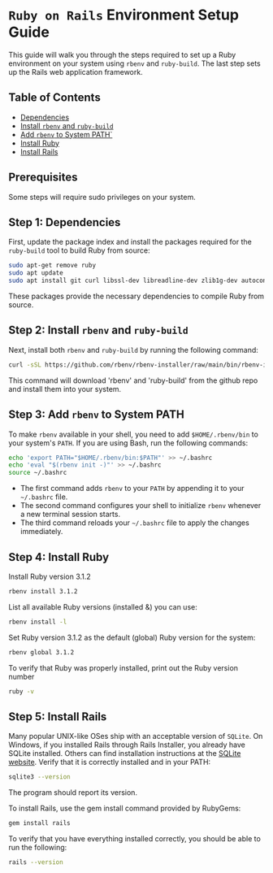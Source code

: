 # `Ruby on Rails` Environment Setup Guide

This guide will walk you through the steps required to set up a Ruby environment on your system using `rbenv` and `ruby-build`. The last step sets up the Rails web application framework.

## Table of Contents

- [Dependencies](#step-1-dependencies)
- [Install `rbenv` and `ruby-build`](#step-2-install-rbenv-and-ruby-build)
- [Add `rbenv` to System PATH`](#step-3-add-rbenv-to-system-path)
- [Install Ruby](#step-4-install-ruby)
- [Install Rails](#step-5-install-rails)

## Prerequisites

Some steps will require sudo privileges on your system.

## Step 1: Dependencies

First, update the package index and install the packages required for the `ruby-build` tool to build Ruby from source:

```bash
sudo apt-get remove ruby
sudo apt update
sudo apt install git curl libssl-dev libreadline-dev zlib1g-dev autoconf bison build-essential libyaml-dev libreadline-dev libncurses5-dev libffi-dev libgdbm-dev
```

These packages provide the necessary dependencies to compile Ruby from source.

## Step 2: Install `rbenv` and `ruby-build`

Next, install both `rbenv` and `ruby-build` by running the following command:

```bash
curl -sSL https://github.com/rbenv/rbenv-installer/raw/main/bin/rbenv-installer | bash -
```

This command will download 'rbenv' and 'ruby-build' from the github repo and install them into your system.

## Step 3: Add `rbenv` to System PATH

To make `rbenv` available in your shell, you need to add `$HOME/.rbenv/bin` to your system's `PATH`. If you are using Bash, run the following commands:

```bash
echo 'export PATH="$HOME/.rbenv/bin:$PATH"' >> ~/.bashrc
echo 'eval "$(rbenv init -)"' >> ~/.bashrc
source ~/.bashrc
```

- The first command adds `rbenv` to your `PATH` by appending it to your `~/.bashrc` file.
- The second command configures your shell to initialize `rbenv` whenever a new terminal session starts.
- The third command reloads your `~/.bashrc` file to apply the changes immediately.

## Step 4: Install Ruby

Install Ruby version 3.1.2

```bash
rbenv install 3.1.2
```

List all available Ruby versions (installed &) you can use:

```bash
rbenv install -l
```

Set Ruby version 3.1.2 as the default (global) Ruby version for the system:

```bash
rbenv global 3.1.2
```

To verify that Ruby was properly installed, print out the Ruby version number

```bash
ruby -v
```

## Step 5: Install Rails

Many popular UNIX-like OSes ship with an acceptable version of `SQLite`. On Windows, if you installed Rails through Rails Installer, you already have SQLite installed. Others can find installation instructions at the [SQLite website](https://www.sqlite.org/). Verify that it is correctly installed and in your PATH:

```bash
sqlite3 --version
```

The program should report its version.

To install Rails, use the gem install command provided by RubyGems:

```bash
gem install rails
```

To verify that you have everything installed correctly, you should be able to run the following:

```bash
rails --version
```
